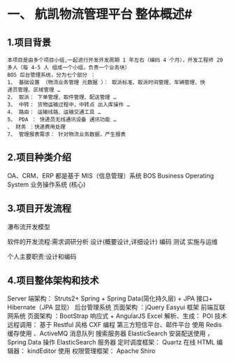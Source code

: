 # 一、 航凯物流管理平台  整体概述#

## 1.项目背景 ##

	本项目是由多个项目小组,一起进行开发开发周期 1 年左右（编码 4 个月），开发工程师 20
	多人（每 4-5 人 组成一个小组，负责一个业务块）
	BOS 后台管理系统，分为七个部分 ：
	1、 基础设置 （物流业务管理 元数据 ）： 取派标准、取派时间管理、车辆管理、快
	递员管理、区域管理 …
	2、 取派： 下单管理、取件管理、配送管理 …
	3、 中转： 货物运输过程中，中转点 出入库操作 …
	4、 路由： 运输线路、运输交通工具 …
	5、 PDA ： 快递员无线通讯设备 通讯功能 …
	、 财务 ：快递费用处理
	7、 管理报表需求： 针对物流业务数据，产生报表

## 2.项目种类介绍 ##
OA、CRM、ERP 都是基于 MIS（信息管理）系统
BOS  Business Operating System 业务操作系统 (核心)


## 3.项目开发流程 ##	

瀑布流开发模型

软件的开发流程:需求调研分析 设计(概要设计,详细设计) 编码 测试 实施与运维

个人主要职责:设计和编码

## 4.项目整体架构和技术 ##

Server 端架构： Struts2+ Spring + Spring Data(简化持久层) + JPA 接口+ Hibernate（JPA 显现）
后台管理系统 页面架构 ：jQuery Easyui 框架
前端互联网系统 页面架构 ：BootStrap 响应式 + AngularJS
Excel 解析、生成： POI 技术
远程调用： 基于 Restful 风格 CXF 编程
第三方短信平台、邮件平台 使用
Redis 缓存使用 、ActiveMQ 消息队列
搜索服务器 ElasticSearch 安装配送使用 ， Spring Data 操作 ElasticSearch 服务器
定时调度框架： Quartz
在线 HTML 编辑器： kindEditor 使用
权限管理框架： Apache Shiro